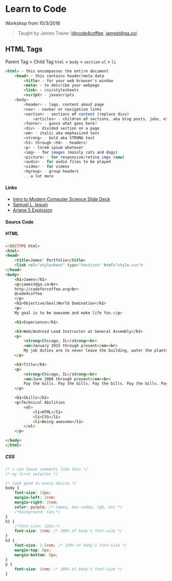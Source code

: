 # Learn to Code
Workshop from 10/3/2016

> Taught by James Traver ([@code4coffee](https://twitter.com/code4coffee), jamest@ga.co)

## HTML Tags

Parent Tag > Child Tag
`html` > `body` > `section`
`ul` > `li`


```html
<html> - this encompasses the entire document
	<head> - this contains header/meta data
		<title> - for your web browser's window
		<meta> - to describe your webpage
		<link> - css/stylesheets
		<script> - javascripts
	<body>
		<header> - logo, content about page
		<nav> - navbar or navigation links
		<section> - sections of content (replace divs)
			<articles> - children of sections, aka blog posts, jobs, etc
		<footer> - guess what goes here?
		<div> - divided section on a page
		<em> - italic aka emphasized text
		<strong> - bold aka STRONG text
		<h1> through <h6> - headers!
		<p> - lorem ipsum whatever
		<img> - for images (mainly cats and dogs)
		<picture> - for responsive/retina imgs (new)
		<audio> - for audio files to be played
		<video> - for videos
		<hgroup> - group headers
		...a lot more
```


#### Links

- [Intro to Modern Computer Science Slide Deck](https://prezi.com/lxsmeaue4mda/intro-to-modern-computer-science/)
- [Samuel L. Ipsum](http://slipsum.com/)
- [Ariane 5 Explosion](https://www.youtube.com/watch?v=kYUrqdUyEpI)

#### Source Code

##### HTML

```html
<!DOCTYPE html>
<html>
<head>
	<title>James' Portfolio</title>
	<link rel="stylesheet" type="text/css" href="style.css">
</head>
<body>
	<h1>James</h1>
	<p>jamest@ga.co<br>
	http://codeforcoffee.org<br>
	@code4coffee
	</p>
	<h1>Objective/Goal/World Domination</h1>
	<p>
	My goal is to be awesome and make life fun.</p>

	<h1>Experience</h1>

	<h3>Web/Android Lead Instructor at General Assembly</h3>
	<p>
		<strong>Chicago, IL</strong><br>
		<em>January 2015 through present</em><br>
		My job duties are to never leave the building, water the plants, and teach. 
	</p>

	<h3>Title</h3>
	<p>
		<strong>Chicago, IL</strong><br>
		<em>June 2008 through present</em><br>
		Pay the bills. Pay the bills. Pay the bills. Pay the bills. Pay the bills. Pay the bills. Pay the bills. Pay the bills. Pay the bills. Pay the bills. Pay the bills. Pay the bills. Pay the bills. 
	</p>

	<h1>Skills</h1>
	<p>Technical Abilities
		<ul>
			<li>HTML</li>
			<li>CSS</li>
			<li>Being awesome</li>
		</ul>
	</p>

</body>
</html>
```

##### CSS 

```css
/* i can leave comments like this */
/* my first selector */

/* look good on every device */
body {
	font-size: 14px;
	margin-left: 2rem;
	margin-right: 2rem;
	color: purple; /* names, hex codes, rgb, etc */
	/*background: tan;*/
}
h1 {
	/*font-size: 12px;*/
	font-size: 2rem; /* 300% of body's font-size */
}
h3 {
	font-size: 1.5rem; /* 150% of body's font-size */
	margin-top: 0px;
	margin-bottom: 0px;
}
p {
	font-size: 1rem; /* 100% of body's font-size */
}
```
